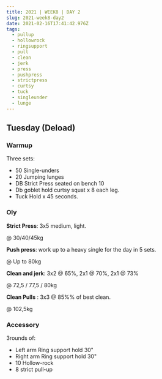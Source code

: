 ```yaml
---
title: 2021 | WEEK8 | DAY 2
slug: 2021-week8-day2
date: 2021-02-16T17:41:42.976Z
tags:
  - pullup
  - hollowrock
  - ringsupport
  - pull
  - clean
  - jerk
  - press
  - pushpress
  - strictpress
  - curtsy
  - tuck
  - singleunder
  - lunge
---
```

## Tuesday (Deload)

### Warmup

Three sets:

* 50 Single-unders
* 20 Jumping lunges
* DB Strict Press seated on bench 10
* Db goblet hold curtsy squat x 8 each leg.
* Tuck Hold x 45 seconds.

### Oly

**Strict Press**: 3x5 medium, light.

@ 30/40/45kg

**Push press**: work up to a heavy single for the day in 5 sets.

@ Up to 80kg

**Clean and jerk**: 3x2 @ 65%, 2x1 @ 70%, 2x1 @ 73%

@ 72,5 / 77,5 / 80kg

**Clean Pulls** : 3x3 @ 85%% of best clean.

@ 102,5kg

### Accessory

3rounds of:

* Left arm Ring support hold 30"
* Right arm Ring support hold 30"
* 10 Hollow-rock
* 8 strict pull-up